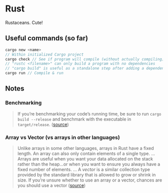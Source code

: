# Rust

Rustaceans. Cute!

## Useful commands (so far)

```rust
cargo new <name>
// Within initialized Cargo project
cargo check // See if program will compile (without actually compiling)
// "rustc <filename>" can only build a program with no dependencies
// "cargo build" is useful as a standalone step after adding a dependency
cargo run // Compile & run
```

## Notes

### Benchmarking

> If you’re benchmarking your code’s running time,
> be sure to run `cargo build --release`
> and benchmark with the executable in `target/release`.
> ([source](https://rust-book.cs.brown.edu/ch01-03-hello-cargo.html#building-for-release))

### Array vs Vector (vs arrays in other languages)

> Unlike arrays in some other languages, arrays in Rust have a fixed length.
> An array can also only contain elements of a single type.
> ...
> Arrays are useful when you want your data allocated on the stack rather than the heap...or
> when you want to ensure you always have a fixed number of elements.
> ...
> A *vector* is a similar collection type provided by the standard library that is allowed to grow or shrink in size.
> If you’re unsure whether to use an array or a vector, chances are you should use a vector
> ([source](https://rust-book.cs.brown.edu/ch03-02-data-types.html#the-array-type))
